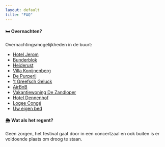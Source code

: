 ```yaml
---
layout: default
title: "FAQ"
---
```

#### 🛏️ Overnachten?
Overnachtingsmogelijkheden in de buurt:
- [Hotel Jerom](https://hoteljerom.com/nl/)
- [Bunderblok](https://www.bunderblok.be/)
- [Heiderust](https://www.heiderust.be/)
- [Villa Konijnenberg](http://www.villakonijnenberg.be/)
- [De Purperij](https://www.depurperij.be/)
- ['t Greefsch Geluck](https://www.tgreefschgeluck.be/)
- [AirBnB](https://www.airbnb.be/rooms/899724686357463659?check_in=2025-03-01&check_out=2025-03-06&guests=1&adults=1&s=67&unique_share_id=1068f6ca-bbe8-4dc6-b11d-a7f19422eaf8&source_impression_id=p3_1741789712_P3yZ6TCtn_-bPyU_)
- [Vakantiewoning De Zandloper](https://www.vakantiewoning-de-zandloper.be/index.php/nl)
- [Hotel Dennenhof](https://www.hoteldennenhof.be/)
- [Logee Congé](https://www.instagram.com/logeeconge/?hl=nl)
- [Uw eigen bed](https://www.uweigenbed.be)

#### 🌦️ Wat als het regent? 
Geen zorgen, het festival gaat door in een concertzaal en ook buiten is er voldoende plaats om droog te staan.
